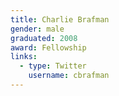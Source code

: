 ```yaml
---
title: Charlie Brafman
gender: male
graduated: 2008
award: Fellowship
links:
  - type: Twitter
    username: cbrafman
---
```


